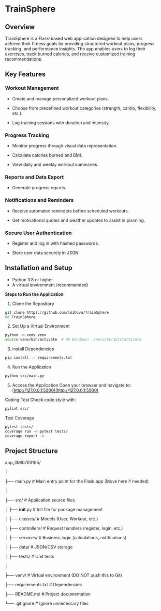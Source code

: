 # TrainSphere


## Overview
TrainSphere is a Flask-based web application designed to help users achieve their fitness goals by providing structured workout plans, progress tracking, and performance insights. The app enables users to log their exercises, track burned calories, and receive customized training recommendations.

## Key Features


### Workout Management
 
 -	Create and manage personalized workout plans.
 
 -	Choose from predefined workout categories (strength, cardio, flexibility, etc.).
 
 -	Log training sessions with duration and intensity.

### Progress Tracking

-	Monitor progress through visual data representation.

-	Calculate calories burned and BMI.

-	View daily and weekly workout summaries.


### Reports and Data Export

-	Generate progress reports.


### Notifications and Reminders

-	Receive automated reminders before scheduled workouts.

-	Get motivational quotes and weather updates to assist in planning.

### Secure User Authentication

- Register and log in with hashed passwords.

- Store user data securely in JSON

 
## Installation and Setup

- Python 3.8 or higher
- A virtual environment (recommended)

 **Steps to Run the Application**
 
 1. Clone the Repository
```bash
git clone https://github.com/lmihova/TrainSphere
cd TrainSphere
```
 2. Set Up a Virtual Environment
```bash
python -m venv venv
source venv/bin/activate  # On Windows: .\venv\Scripts\activate
```
 3. Install Dependencies
```bash
pip install -r requirements.txt
```
 4. Run the Application
```bash
python src/main.py
```
 5. Access the Application
Open your browser and navigate to:  
[http://127.0.0.1:5000](http://127.0.0.1:5000)



 Coding Test
Check code style with:
```bash
pylint src/
```
Test Coverage
```bash
pytest tests/
coverage run -m pytest tests/
coverage report -m
```

## Project Structure 

app_3MI0700165/

│
 
├── main.py               # Main entry point for the Flask app (Move here if needed)

│

├── src/                  # Application source files

│   ├── __init__.py       # Init file for package management

│   ├── classes/          # Models (User, Workout, etc.)

│   ├── controllers/      # Request handlers (register, login, etc.)

│   ├── services/         # Business logic (calculations, notifications)

│   ├── data/             # JSON/CSV storage

│   ├── tests/            # Unit tests

│

├── venv/                 # Virtual environment (DO NOT push this to Git)

├── requirements.txt      # Dependencies

├── README.md             # Project documentation

└── .gitignore            # Ignore unnecessary files




